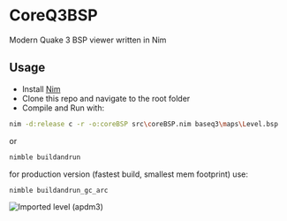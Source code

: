 # CoreQ3BSP

Modern Quake 3 BSP viewer written in Nim

## Usage
- Install [Nim](https://nim-lang.org/)
- Clone this repo and navigate to the root folder
- Compile and Run with:
```sh
nim -d:release c -r -o:coreBSP src\coreBSP.nim baseq3\maps\Level.bsp
```
or
```sh
nimble buildandrun
```
for production version (fastest build, smallest mem footprint) use:
```sh
nimble buildandrun_gc_arc
```
![Imported level (apdm3)](https://i.postimg.cc/Jzwh10Xq/screen01.png)
